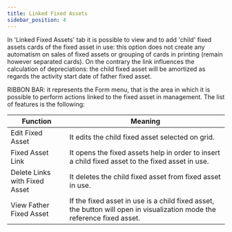 ```yaml
---
title: Linked Fixed Assets
sidebar_position: 4
---
```


In 'Linked Fixed Assets' tab it is possible to view and to add 'child' fixed assets cards of the fixed asset in use: this option does not create any automatism on sales of fixed assets or grouping of cards in printing (remain however separated cards). On the contrary the link influences the calculation of depreciations: the child fixed asset will be amortized as regards the activity start date of father fixed asset.

RIBBON BAR: it represents the Form menu, that is the area in which it is possible to perform actions linked to the fixed asset in management. The list of features is the following:



| Function | Meaning |
| --- | --- |
| Edit Fixed Asset | It edits the child fixed asset selected on grid. |
| Fixed Asset Link | It opens the fixed assets help in order to insert a child fixed asset to the fixed asset in use. |
| Delete Links with Fixed Asset | It deletes the child fixed asset from fixed asset in use. |
| View Father Fixed Asset | If the fixed asset in use is a child fixed asset, the button will open in visualization mode the reference fixed asset. |






